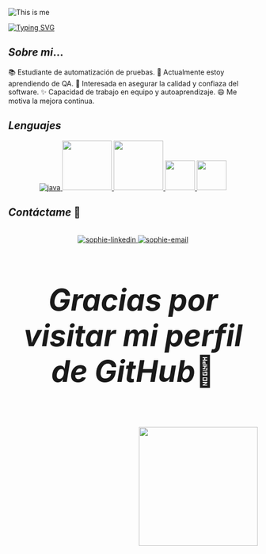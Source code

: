 ![This is me](https://scoreapps.com/blog/wp-content/uploads/desarrollo-web.png.webp)


[![Typing SVG](https://readme-typing-svg.herokuapp.com?duration=6500&color=777777&background=00000000&width=500&height=120&size=40&lines=++Hola!+Soy+Andreina+🌻)](https://git.io/typing-svg)



## *Sobre mi*...

📚 Estudiante de automatización de pruebas.
🌱 Actualmente estoy aprendiendo de QA.
💬 Interesada en asegurar la calidad y confiaza del software.
✨ Capacidad de trabajo en equipo y autoaprendizaje.
😄 Me motiva la mejora continua.

## *Lenguajes*


<p align="center">
  <a href="https://www.oracle.com/co/java/" target="_blank"> 
    <img src="https://img.shields.io/badge/Java-ED8B00?style=for-the-badge&logo=java&logoColor=white" 
      alt="java"/> 
  </a>

  <a href="https://developer.mozilla.org/es/docs/Web/JavaScript" target="_blank"> 
    <img src="https://encrypted-tbn0.gstatic.com/images?q=tbn:ANd9GcT51BMMUr2H27skg69TPo-ohN15vKM_fFeX0A&usqp=CAU" width="100"/> 
  </a>

  <a href="https://www.hostinger.co/tutoriales/que-es-html" target="_blank"> 
    <img src="https://actividades99.files.wordpress.com/2017/10/html.jpg?w=800" width="100"/> 
  </a>

  <a href="https://developer.mozilla.org/es/docs/Learn/CSS/First_steps/What_is_CSS" target="_blank"> 
    <img src="https://iconape.com/wp-content/png_logo_vector/css-4.png" width="60"/> 
  </a>

  <a href="https://aws.amazon.com/es/what-is/sql/" target="_blank"> 
    <img src="https://encrypted-tbn0.gstatic.com/images?q=tbn:ANd9GcSa564y4rdLzkq12XVKSMKmyKLN6i_hE48yt3Bk97StFE0XNoGyzBwSAqBEvR3iZpYQAhg&usqp=CAU" width="60"/> 
  </a>

## *Contáctame* 🌻

<br>
<div align="center">
  <a href="https://www.linkedin.com/in/ andreina-iglesias-valderrama-b0bb66224/" target="_blank"  rel="noopener noreferrer">
    <img src="https://img.icons8.com/bubbles/100/000000/linkedin.png" alt="sophie-linkedin" />
  </a>
    <a href="mailto:andreina.iv95@gmail.com" target="top" rel="noopener noreferrer">
    <img src="https://img.icons8.com/bubbles/100/000000/gmail-new.png" alt="sophie-email"/>
  </a>
</div>

<br>

<div align="center" style="font-size: 60px;">
  
  <strong><em>Gracias por visitar mi perfil de GitHub</em></strong>👋

</div>


<br>

<img align= "right" width= "240" src= "https://pa1.narvii.com/6580/8098c6e9207376889eeb0532d9f5a0723c4d73f5_hq.gif"/>